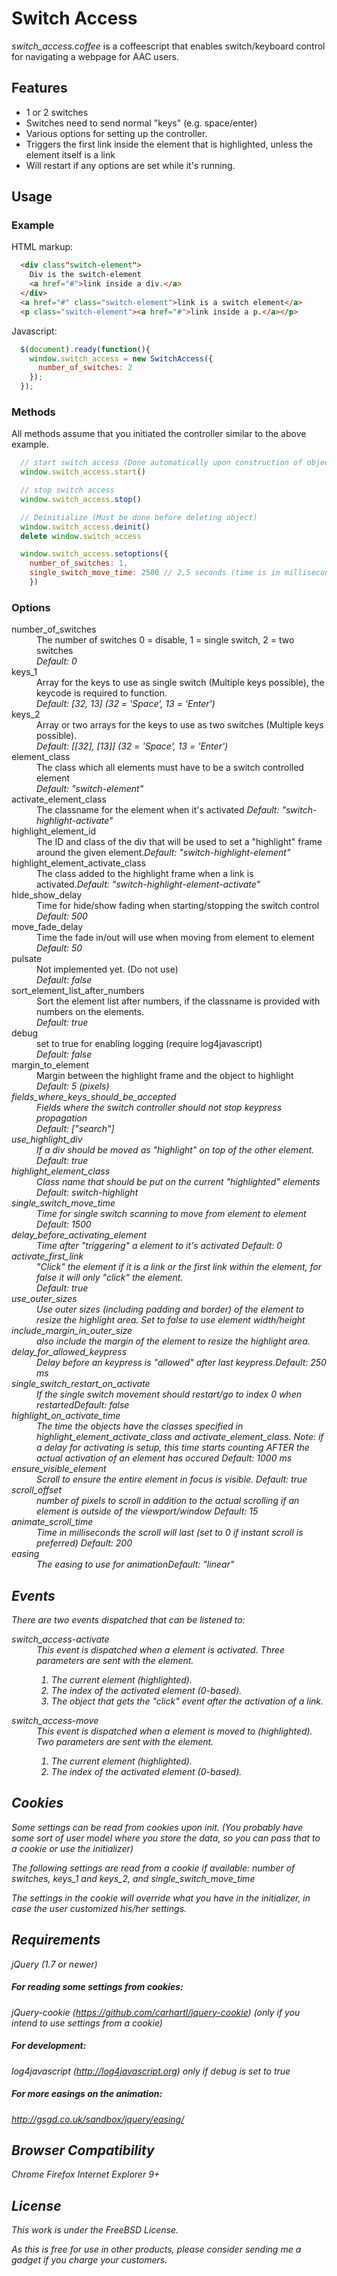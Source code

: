 # Switch Access 

*switch_access.coffee* is a coffeescript that enables switch/keyboard control for navigating a webpage for AAC users.

## Features

- 1 or 2 switches
- Switches need to send normal "keys" (e.g. space/enter)
- Various options for setting up the controller.
- Triggers the first link inside the element that is highlighted, unless the element itself is a link
- Will restart if any options are set while it's running.

## Usage

### Example

HTML markup:

```html
  <div class"switch-element">
    Div is the switch-element
    <a href="#">link inside a div.</a>
  </div>
  <a href="#" class="switch-element">link is a switch element</a>
  <p class="switch-element"><a href="#">link inside a p.</a></p>
```

Javascript:

```javascript
  $(document).ready(function(){
    window.switch_access = new SwitchAccess({
      number_of_switches: 2
    });
  });
```

### Methods

All methods assume that you initiated the controller similar to the above example.

```javascript
  // start switch access (Done automatically upon construction of object)
  window.switch_access.start() 

  // stop switch access
  window.switch_access.stop() 

  // Deinitialize (Must be done before deleting object)
  window.switch_access.deinit()
  delete window.switch_access

  window.switch_access.setoptions({
    number_of_switches: 1,
    single_switch_move_time: 2500 // 2,5 seconds (time is in milliseconds)
    })

```


### Options
<dl>
  <dt>number_of_switches</dt>
  <dd>The number of switches 0 = disable, 1 = single switch, 2 = two switches <br/><em>Default: 0</em></dd>
  <dt>keys_1</dt>
  <dd>Array for the keys to use as single switch (Multiple keys possible), the keycode is required to function. <br/><em>Default: [32, 13] (32 = 'Space', 13 = 'Enter')</em></dd>
  <dt>keys_2</dt>
  <dd>Array or two arrays for the keys to use as two switches (Multiple keys possible). <br/><em>Default: [[32], [13]] (32 = 'Space', 13 = 'Enter')</em></dd>
  <dt>element_class</dt>
  <dd>The class which all elements must have to be a switch controlled element <br/><em>Default: "switch-element"</em></dd>
  <dt>activate_element_class</dt>
  <dd>The classname for the element when it's activated <em>Default: "switch-highlight-activate"</em> </dd>
  <dt>highlight_element_id</dt>
  <dd>The ID and class of the div that will be used to set a "highlight" frame around the given element.<em>Default: "switch-highlight-element"</em></dd>
  <dt>highlight_element_activate_class</dt>
  <dd>The class added to the highlight frame when a link is activated.<em>Default: "switch-highlight-element-activate"</em></dd>
  <dt>hide_show_delay</dt>
  <dd>Time for hide/show fading when starting/stopping the switch control <br/><em>Default: 500</em></dd>
  <dt>move_fade_delay</dt>
  <dd>Time the fade in/out will use when moving from element to element <br/><em>Default: 50</em></dd>
  <dt>pulsate</dt>
  <dd>Not implemented yet. (Do not use) <br/><em>Default: false</em></dd>
  <dt>sort_element_list_after_numbers</dt>
  <dd>Sort the element list after numbers, if the classname is provided with numbers on the elements. <br/><em>Default: true</em></dd>
  <dt>debug</dt>
  <dd>set to true for enabling logging (require log4javascript) <br/><em>Default: false</em></dd>
  <dt>margin_to_element</dt>
  <dd>Margin between the highlight frame and the object to highlight <br/><em>Default: 5 (pixels)<em> </dd>
  <dt>fields_where_keys_should_be_accepted</dt>
  <dd>Fields where the switch controller should not stop keypress propagation <br/><em>Default: ["search"]<em> </dd>
  <dt>use_highlight_div</dt>
  <dd>If a div should be moved as "highlight" on top of the other element. <br/><em>Default: true<em> </dd>
  <dt>highlight_element_class</dt>
  <dd>Class name that should be put on the current "highlighted" elements <br/><em>Default: switch-highlight</em></dd>
  <dt>single_switch_move_time</dt>
  <dd>Time for single switch scanning to move from element to element <br/><em>Default: 1500</em></dd>
  <dt>delay_before_activating_element</dt>
  <dd>Time after "triggering" a element to it's activated <em>Default: 0</em></dd>
  <dt>activate_first_link</dt>
  <dd>"Click" the element if it is a link or the first link within the element, for false it will only "click" the element.<br/><em>Default: true</em></dd>
  <dt>use_outer_sizes</dt>
  <dd>Use outer sizes (including padding and border) of the element to resize the highlight area. Set to false to use element width/height</dd>
  <dt>include_margin_in_outer_size</dt>
  <dd>also include the margin of the element to resize the highlight area.</dd>
  <dt>delay_for_allowed_keypress</dt>
  <dd>Delay before an keypress is "allowed" after last keypress.<em>Default: 250 ms</em></dd>
  <dt>single_switch_restart_on_activate</dt>
  <dd>If the single switch movement should restart/go to index 0 when restarted<em>Default: false</em></dd>
  <dt>highlight_on_activate_time</dt>
  <dd>The time the objects have the classes specified in highlight_element_activate_class and activate_element_class. Note: if a delay for activating is setup, this time starts counting AFTER the actual activation of an element has occured <em>Default: 1000 ms</em> </dd>
  <dt>ensure_visible_element</dt>
  <dd>Scroll to ensure the entire element in focus is visible. <em>Default: true</em> </dd>
  <dt>scroll_offset</dt>
  <dd>number of pixels to scroll in addition to the actual scrolling if an element is outside of the viewport/window <em>Default: 15</em></dd>
  <dt>animate_scroll_time</dt>
  <dd>Time in milliseconds the scroll will last (set to 0 if instant scroll is preferred) <em>Default: 200</em></dd>
  <dt>easing</dt>
  <dd>The easing to use for animation<em>Default: "linear"</em> </dd>
</dl>

## Events

There are two events dispatched that can be listened to:
<dl>
  <dt>switch_access-activate</dt>
  <dd>This event is dispatched when a element is activated. Three parameters are sent with the element. 
    <ol><li>The current element (highlighted).</li>
      <li>The index of the activated element (0-based).</li>
      <li>The object that gets the "click" event after the activation of a link.</li>
    </ol>
  </dd>
  <dt>switch_access-move</dt>
  <dd>This event is dispatched when a element is moved to (highlighted). Two parameters are sent with the element. 
    <ol><li>The current element (highlighted).</li>
      <li>The index of the activated element (0-based).</li>
    </ol>
  </dd>
</dl>


## Cookies

Some settings can be read from cookies upon init. (You probably have some sort of user model where you store the data, so you can pass that to a cookie or use the initializer)

The following settings are read from a cookie if available: number of switches, keys_1 and keys_2, and single_switch_move_time

The settings in the cookie will override what you have in the initializer, in case the user customized his/her settings.

## Requirements

jQuery (1.7 or newer)

##### For reading some settings from cookies:
jQuery-cookie (https://github.com/carhartl/jquery-cookie) (only if you intend to use settings from a cookie)

##### For development:
log4javascript (http://log4javascript.org) only if debug is set to true

##### For more easings on the animation:
http://gsgd.co.uk/sandbox/jquery/easing/

## Browser Compatibility

Chrome
Firefox
Internet Explorer 9+

## License

This work is under the FreeBSD License.

As this is *free* for use in other products, please consider sending me a gadget if you charge your customers.
